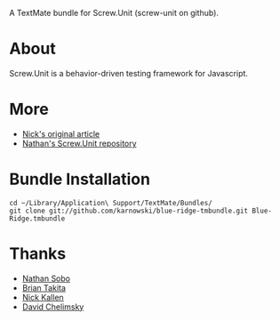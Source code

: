 A TextMate bundle for Screw.Unit (screw-unit on github).

# About

Screw.Unit is a behavior-driven testing framework for Javascript.


# More

 * [Nick's original article](http://pivots.pivotallabs.com/users/nick/blog/articles/433-screw-unit-a-new-js-testing-framework-version-0-1)
 * [Nathan's Screw.Unit repository](http://github.com/nathansobo/screw-unit/tree/master)


# Bundle Installation

    cd ~/Library/Application\ Support/TextMate/Bundles/
    git clone git://github.com/karnowski/blue-ridge-tmbundle.git Blue-Ridge.tmbundle

# Thanks

 * [Nathan Sobo](http://github.com/nathansobo/)
 * [Brian Takita](http://github.com/btakita/)
 * [Nick Kallen](http://github.com/nkallen/)
 * [David Chelimsky](http://github.com/dchelimsky/)
